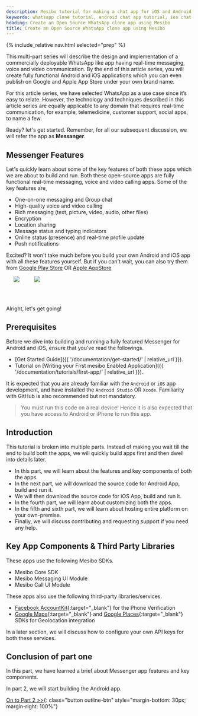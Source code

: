 ```yaml
---
description: Mesibo tutorial for making a chat app for iOS and Android similar to WhatsApp  
keywords: whatsapp clone tutorial, android chat app tutorial, ios chat app tutorial, tutorials for making whatsapp, open source chat app tutorials
heading: Create an Open Source WhatsApp clone app using Mesibo
title: Create an Open Source WhatsApp clone app using Mesibo
---
```

{% include_relative nav.html selected="prep" %}

This multi-part series will describe the design and implementation of a commercially deployable WhatsApp like app having real-time messaging, voice and video communication. By the end of this article series, you will create fully functional Android and iOS applications which you can even publish on Google and Apple App Store under your own brand name.

For this article series, we have selected WhatsApp as a use case since it’s easy to relate. However, the technology and techniques described in this article series are equally applicable to any domain that requires real-time communication, for example, telemedicine, customer support, social apps, to name a few.

Ready? let's get started. Remember, for all our subsequent discussion, we will refer the app as **Messanger**.

## Messenger Features
Let's quickly learn about some of the key features of both these apps which we are about to build and run. Both these open-source apps are fully functional real-time messaging, voice and video calling apps. Some of the key features are,

- One-on-one messaging and Group chat
- High-quality voice and video calling
- Rich messaging (text, picture, video, audio, other files)
- Encryption 
- Location sharing
- Message status and typing indicators
- Online status (presence) and real-time profile update
- Push notifications

Excited? It won't take much before you build your own Android and iOS app with all these features yourself. But if you can't wait, you can also try them from [Google Play Store](https://play.google.com/store/apps/details?id=com.mesibo.mesiboapplication) OR [Apple AppStore](https://itunes.apple.com/us/app/mesibo-realtime-messaging-voice-video/id1222921751)

<a href="https://itunes.apple.com/us/app/mesibo-realtime-messaging-voice-video/id1222921751"><img src="{{ '/images/iphone-app.png' | relative_url }}" align="left" hspace="20"/></a>
<a href="https://play.google.com/store/apps/details?id=com.mesibo.mesiboapplication"><img src="{{ '/images/android-app.png' | relative_url }}" align="left" hspace="20"/></a>
<br/><br/>
<p>
&nbsp;
</p>

Alright, let's get going!

## Prerequisites
Before we dive into building and running a fully featured Messenger for Android and iOS, ensure that you've read the followings.

- [Get Started Guide]({{ '/documentation/get-started/' | relative_url }}).
- Tutorial on [Writing your First mesibo Enabled Application]({{ '/documentation/tutorials/first-app/' | relative_url }}).

It is expected that you are already familiar with the `Android` or `iOS` app development, and have installed the `Android Studio` OR `Xcode`. Familiarity with GitHub is also recommended but not mandatory. 

> You must run this code on a real device! Hence it is also expected that you have access to Android or iPhone to run this app.

## Introduction
This tutorial is broken into multiple parts. Instead of making you wait till the end to build both the apps, we will quickly build apps first and then dwell into details later. 

- In this part, we will learn about the features and key components of both the apps.
- In the next part, we will download the source code for Android App, build and run it.
- We will then download the source code for iOS App, build and run it.
- In the fourth part, we will learn about customizing both the apps.
- In the fifth and sixth part, we will learn about hosting entire platform on your own-premise.
- Finally, we will discuss contributing and requesting support if you need any help.


## Key App Components & Third Party Libraries

These apps use the following Mesibo SDKs.

- Mesibo Core SDK
- Mesibo Messaging UI Module
- Mesibo Call UI Module

These apps also use the following third-party libraries/services.

- [Facebook AccountKit](https://www.accountkit.com/){:target="_blank"} for the Phone Verification
- [Google Maps](https://developers.google.com/maps/documentation/){:target="_blank"} and [Google Places](https://cloud.google.com/maps-platform/places/){:target="_blank"} SDKs for Geolocation integration 

In a later section, we will discuss how to configure your own API keys for both these services.

## Conclusion of part one

In this part, we have learned a brief about Messenger app features and key components. 

In part 2, we will start building the Android app. 

[On to Part 2 >>](android.md){: class="button outline-btn" style="margin-bottom: 30px; margin-right: 100%"}
